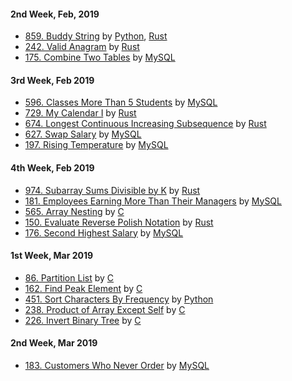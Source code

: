 #### 2nd Week, Feb, 2019
- [859. Buddy String](https://leetcode.com/problems/buddy-strings) by [Python](https://leetcode.com/submissions/detail/208446927), [Rust](https://leetcode.com/submissions/detail/208456837)
- [242. Valid Anagram](https://leetcode.com/problems/valid-anagram) by [Rust](https://leetcode.com/submissions/detail/208465502)
- [175. Combine Two Tables](https://leetcode.com/problems/combine-two-tables) by [MySQL](https://leetcode.com/submissions/detail/208467557)

#### 3rd Week, Feb 2019
- [596. Classes More Than 5 Students](https://leetcode.com/problems/classes-more-than-5-students) by [MySQL](https://leetcode.com/submissions/detail/208981703)
- [729. My Calendar I](https://leetcode.com/problems/my-calendar-i) by [Rust](https://leetcode.com/submissions/detail/210232062)
- [674. Longest Continuous Increasing Subsequence](https://leetcode.com/problems/longest-continuous-increasing-subsequence) by [Rust](https://leetcode.com/submissions/detail/210236204)
- [627. Swap Salary](https://leetcode.com/problems/swap-salary) by [MySQL](https://leetcode.com/submissions/detail/210237997)
- [197. Rising Temperature](https://leetcode.com/problems/rising-temperature) by [MySQL](https://leetcode.com/submissions/detail/210239166)

#### 4th Week, Feb 2019
- [974. Subarray Sums Divisible by K](https://leetcode.com/problems/subarray-sums-divisible-by-k) by [Rust](https://leetcode.com/submissions/detail/210526296)
- [181. Employees Earning More Than Their Managers](https://leetcode.com/problems/employees-earning-more-than-their-managers) by [MySQL](https://leetcode.com/submissions/detail/210784775)
- [565. Array Nesting](https://leetcode.com/problems/array-nesting) by [C](https://leetcode.com/submissions/detail/211052643)
- [150. Evaluate Reverse Polish Notation](https://leetcode.com/problems/evaluate-reverse-polish-notation) by [Rust](https://leetcode.com/submissions/detail/211517132)
- [176. Second Highest Salary](https://leetcode.com/problems/second-highest-salary) by [MySQL](https://leetcode.com/submissions/detail/211522504)

#### 1st Week, Mar 2019
- [86. Partition List](https://leetcode.com/problems/partition-list) by [C](https://leetcode.com/submissions/detail/211927555)
- [162. Find Peak Element](https://leetcode.com/problems/find-peak-element) by [C](https://leetcode.com/submissions/detail/212262501)
- [451. Sort Characters By Frequency](https://leetcode.com/problems/sort-characters-by-frequency) by [Python](https://leetcode.com/submissions/detail/212268681)
- [238. Product of Array Except Self](https://leetcode.com/problems/product-of-array-except-self) by [C](https://leetcode.com/submissions/detail/212276037)
- [226. Invert Binary Tree](https://leetcode.com/problems/invert-binary-tree) by [C](https://leetcode.com/submissions/detail/213469669)

#### 2nd Week, Mar 2019
- [183. Customers Who Never Order](https://leetcode.com/problems/customers-who-never-order) by [MySQL](https://leetcode.com/submissions/detail/214532303)
